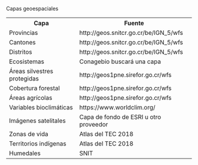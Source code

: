Capas geoespaciales

<table>
  <tr><th>Capa</th><th>Fuente</th></tr>
  <tr><td>Provincias</td><td>http://geos.snitcr.go.cr/be/IGN_5/wfs</td></tr>
  <tr><td>Cantones</td><td>http://geos.snitcr.go.cr/be/IGN_5/wfs</td></tr>
  <tr><td>Distritos</td><td>http://geos.snitcr.go.cr/be/IGN_5/wfs</td></tr>
  <tr><td>Ecosistemas</td><td>Conagebio buscará una capa</td></tr>
  <tr><td>Áreas silvestres protegidas</td><td>http://geos1pne.sirefor.go.cr/wfs</td></tr>
  <tr><td>Cobertura forestal</td><td>http://geos1pne.sirefor.go.cr/wfs</td></tr>
  <tr><td>Áreas agrícolas</td><td>http://geos1pne.sirefor.go.cr/wfs</td></tr>
  <tr><td>Variables bioclimáticas</td><td>https://www.worldclim.org/</td></tr>
  <tr><td>Imágenes satelitales</td><td>Capa de fondo de ESRI u otro proveedor</td></tr>
  <tr><td>Zonas de vida</td><td>Atlas del TEC 2018</td></tr>
  <tr><td>Territorios indígenas</td><td>Atlas del TEC 2018</td></tr>
  <tr><td>Humedales</td><td>SNIT</td></tr>
</table>
